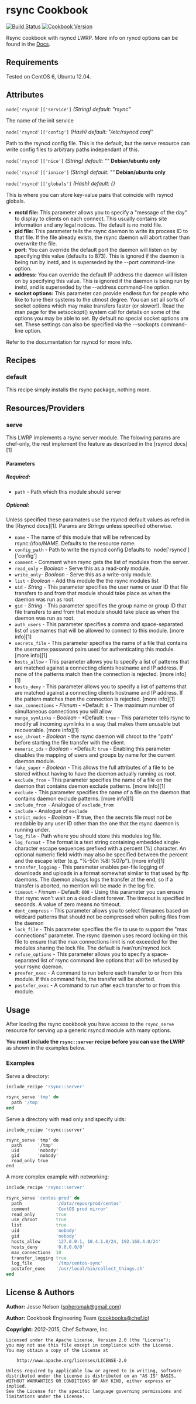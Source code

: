 rsync Cookbook
==============
[![Build Status](https://travis-ci.org/chef-cookbooks/rsync.svg?branch=master)](http://travis-ci.org/chef-cookbooks/rsync)
[![Cookbook Version](https://img.shields.io/cookbook/v/rsync.svg)](https://supermarket.chef.io/cookbooks/rsync)

Rsync cookbook with rsyncd LWRP. More info on ryncd options can be found in the [Docs](http://www.samba.org/ftp/rsync/rsyncd.conf.html).

Requirements
------------
Tested on CentOS 6, Ubuntu 12.04.


Attributes
----------
`node['rsyncd']['service']`  *(String)  default: "rsync"*

The name of the init service

`node['rsyncd']['config']`  *(Hash)  default: "/etc/rsyncd.conf"*

Path to the rsyncd config file. This is the default, but the serve resource can write config files to arbitrary paths independant of this.

`node['rsyncd']['nice']`  *(String)  default: ""*  __Debian/ubuntu only__

`node['rsyncd']['ionice']`  *(String)  default: ""*  __Debian/ubuntu only__


`node['rsyncd']['globals']`  *(Hash)  default: {}*

This is where you can store key-value pairs that coincide with rsyncd globals.

* __motd file:__ This parameter allows you to specify a "message of the day" to display to clients on each connect. This usually contains site information and any legal notices. The default is no motd file.
* __pid file:__ This parameter tells the rsync daemon to write its process ID to that file. If the file already exists, the rsync daemon will abort rather than overwrite the file.
* __port:__ You can override the default port the daemon will listen on by specifying this value (defaults to 873). This is ignored if the daemon is being run by inetd, and is superseded by the --port command-line option.
* __address:__ You can override the default IP address the daemon will listen on by specifying this value. This is ignored if the daemon is being run by inetd, and is superseded by the --address command-line option.
* __socket options:__ This parameter can provide endless fun for people who like to tune their systems to the utmost degree. You can set all sorts of socket options which may make transfers faster (or slower!). Read the man page for the setsockopt() system call for details on some of the options you may be able to set. By default no special socket options are set. These settings can also be specified via the --sockopts command-line option.

Refer to the documentation for rsyncd for more info.


Recipes
-------
### default
This recipe simply installs the rsync package, nothing more.


Resources/Providers
-------------------
### serve
This LWRP implements a rsync server module. The folowing params are chef-only, the rest implement the feature as described in the [rsyncd docs][1]

#### Parameters
##### Required:
* `path` - Path which this module should server

##### Optional:
Unless specified these paramaters use the rsyncd default values as refed in the [Rsyncd docs][1]. Params are *Strings* unless specified otherwise.

* `name` - The name of this module that will be refrenced by rsync://foo/NAME. Defaults to the resource name.
* `config_path` - Path to write the rsyncd config Defaults to `node['rsyncd']['config']
* `comment` - Comment when rsync gets the list of modules from the server.
* `read_only` - *Boolean* - Serve this as a read-only module.
* `write_only`- *Boolean* - Serve this as a write-only module.
* `list` - *Boolean* - Add this module the the rsync modules list
* `uid` - *String* - This parameter specifies the user name or user ID that file transfers to and from that module should take place as when the daemon was run as root.
* `gid` - *String* - This parameter specifies the group name or group ID that file transfers to and from that module should take place as when the daemon was run as root.
* `auth_users` - This parameter specifies a comma and space-separated list of usernames that will be allowed to connect to this module. [more info][1]
* `secrets_file` - This parameter specifies the name of a file that contains the username:password pairs used for authenticating this module. [more info][1]
* `hosts_allow` - This parameter allows you to specify a list of patterns that are matched against a connecting clients hostname and IP address. If none of the patterns match then the connection is rejected. [more info][1]
* `hosts_deny` - This parameter allows you to specify a list of patterns that are matched against a connecting clients hostname and IP address. If the pattern matches then the connection is rejected. [more info][1]
* `max_connections` - *Fixnum* - *Default: `0` -  The maximum number of simultaneous connections you will allow.
* `munge_symlinks` - *Boolean* - *Default: `true` - This parameter tells rsync to modify all incoming symlinks in a way that makes them unusable but recoverable. [more info][1]
* `use_chroot` - *Boolean* - the rsync daemon will chroot to the "path" before starting the file transfer with the client.
* `nemeric_ids` - *Boolean* - *Default: `true` - Enabling this parameter disables the mapping of users and groups by name for the current daemon module.
* `fake_super` - *Boolean* - This allows the full attributes of a file to be stored without having to have the daemon actually running as root.
* `exclude_from` - This parameter specifies the name of a file on the daemon that contains daemon exclude patterns. [more info][1]
* `exclude` - This parameter specifies the name of a file on the daemon that contains daemon exclude patterns. [more info][1]
* `include_from` - Analogue of `exclude_from`
* `include` - Analogue of `exclude`
* `strict_modes` - *Boolean* - If true, then the secrets file must not be readable by any user ID other than the one that the rsync daemon is running under.
* `log_file` - Path where you should store this modules log file.
* `log_format` - The format is a text string containing embedded single-character escape sequences prefixed with a percent (%) character. An optional numeric field width may also be specified between the percent and the escape letter (e.g. "%-50n %8l %07p"). [more info][1]
* `transfer_logging` - This parameter enables per-file logging of downloads and uploads in a format somewhat similar to that used by ftp daemons. The daemon always logs the transfer at the end, so if a transfer is aborted, no mention will be made in the log file.
* `timeout` - *Fixnum* - Default: `600` - Using this parameter you can ensure that rsync won't wait on a dead client forever. The timeout is specified in seconds. A value of zero means no timeout.
* `dont_compress` - This parameter allows you to select filenames based on wildcard patterns that should not be compressed when pulling files from the daemon
* `lock_file` - This parameter specifies the file to use to support the "max connections" parameter. The rsync daemon uses record locking on this file to ensure that the max connections limit is not exceeded for the modules sharing the lock file. The default is /var/run/rsyncd.lock
* `refuse_options` - This parameter allows you to specify a space-separated list of rsync command line options that will be refused by your rsync daemon.
* `prexfer_exec` - A command to run before each transfer to or from this module. If this command fails, the transfer will be aborted.
* `postxfer_exec` - A command to run after each transfer to or from this module.


Usage
-----
After loading the rsync cookbook you have access to the `rsync_serve` resource for serving up a generic rsyncd module with many options.

**You must include the `rsync::server` recipe before you can use the LWRP** as shown in the examples below.

### Examples
Serve a directory:
```ruby
include_recipe 'rsync::server'

rsync_serve 'tmp' do
  path '/tmp'
end
```

Serve a directory with read only and specify uids:
```
include_recipe 'rsync::server'

rsync_serve 'tmp' do
  path      '/tmp'
  uid       'nobody'
  gid       'nobody'
  read_only true
end
```

A more complex example with networking:
```ruby
include_recipe 'rsync::server'

rsync_serve 'centos-prod' do
  path             '/data/repos/prod/centos'
  comment          'CentOS prod mirror'
  read_only        true
  use_chroot       true
  list             true
  uid              'nobody'
  gid              'nobody'
  hosts_allow      '127.0.0.1, 10.4.1.0/24, 192.168.4.0/24'
  hosts_deny       '0.0.0.0/0'
  max_connections  10
  transfer_logging true
  log_file         '/tmp/centos-sync'
  postxfer_exec    '/usr/local/bin/collect_things.sh'
end
```


License & Authors
-----------------
**Author:** Jesse Nelson (<spheromak@gmail.com>)

**Author:** Cookbook Engineering Team (<cookbooks@chef.io>)

**Copyright:** 2012-2015, Chef Software, Inc.

```
Licensed under the Apache License, Version 2.0 (the "License");
you may not use this file except in compliance with the License.
You may obtain a copy of the License at

    http://www.apache.org/licenses/LICENSE-2.0

Unless required by applicable law or agreed to in writing, software
distributed under the License is distributed on an "AS IS" BASIS,
WITHOUT WARRANTIES OR CONDITIONS OF ANY KIND, either express or implied.
See the License for the specific language governing permissions and
limitations under the License.
```
